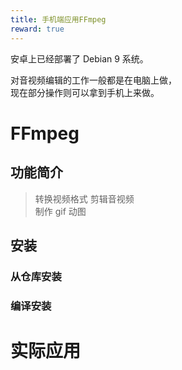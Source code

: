 ```yaml
---
title: 手机端应用FFmpeg
reward: true
---
```


安卓上已经部署了 Debian 9 系统。 
 
对音视频编辑的工作一般都是在电脑上做，  
现在部分操作则可以拿到手机上来做。  

<!--more-->

# FFmpeg

## 功能简介

> 转换视频格式
剪辑音视频  
制作 gif 动图

## 安装

### 从仓库安装

### 编译安装

# 实际应用


